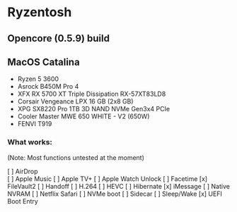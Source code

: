 # Ryzentosh
## Opencore (0.5.9) build
## MacOS Catalina
- Ryzen 5 3600
- Asrock B450M Pro 4
- XFX RX 5700 XT Triple Dissipation RX-57XT83LD8
- Corsair Vengeance LPX 16 GB (2x8 GB)
- XPG SX8220 Pro 1TB 3D NAND NVMe Gen3x4 PCIe
- Cooler Master MWE 650 WHITE - V2 (650W)
- FENVI T919

### What works:
(Note: Most functions untested at the moment)

[ ] AirDrop  
[ ] Apple Music
[ ] Apple TV+
[ ] Apple Watch Unlock
[ ] Facetime
[x] FileVault2
[ ] Handoff
[ ] H.264
[ ] HEVC
[ ] Hibernate
[x] iMessage
[ ] Native NVRAM
[ ] Netflix Safari
[ ] NVMe boot
[ ] Sidecar
[ ] Sleep/Wake
[x] UEFI Boot Entry


